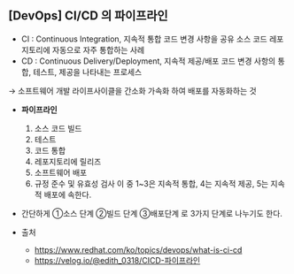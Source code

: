 ## [DevOps] CI/CD 의 파이프라인
- CI : Continuous Integration, 지속적 통합
  코드 변경 사항을 공유 소스 코드 레포지토리에 자동으로 자주 통합하는 사례
- CD : Continuous Delivery/Deployment, 지속적 제공/배포
  코드 변경 사항의 통합, 테스트, 제공을 나타내는 프로세스

→ 소프트웨어 개발 라이프사이클을 간소화 가속화 하여 배포를 자동화하는 것

- **파이프라인**
  1. 소스 코드 빌드
  2. 테스트
  3. 코드 통합
  4. 레포지토리에 릴리즈
  5. 소프트웨어 배포
  6. 규정 준수 및 유효성 검사
  이 중 1~3은 지속적 통합, 4는 지속적 제공, 5는 지속적 배포에 속한다.

- 간단하게 ①소스 단계 ②빌드 단계 ③배포단계 로 3가지 단계로 나누기도 한다.

- 출처
  - <https://www.redhat.com/ko/topics/devops/what-is-ci-cd>
  - <https://velog.io/@edith_0318/CICD-파이프라인>